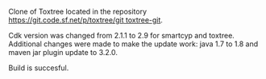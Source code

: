 Clone of Toxtree located in the repository [https://git.code.sf.net/p/toxtree/git toxtree-git](https://toxtree.sourceforge.net/source-repository.html).

Cdk version was changed from 2.1.1 to 2.9 for smartcyp and toxtree.
Additional changes were made to make the update work: java 1.7 to 1.8 and maven jar plugin update to 3.2.0.

Build is succesful.
